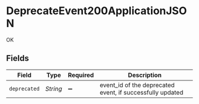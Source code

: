 # DeprecateEvent200ApplicationJSON

OK


## Fields

| Field                                                     | Type                                                      | Required                                                  | Description                                               |
| --------------------------------------------------------- | --------------------------------------------------------- | --------------------------------------------------------- | --------------------------------------------------------- |
| `deprecated`                                              | *String*                                                  | :heavy_minus_sign:                                        | event_id of the deprecated event, if successfully updated |